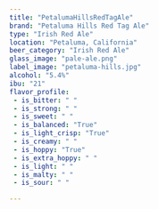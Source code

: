 ```yaml
---
title: "PetalumaHillsRedTagAle"
brand: "Petaluma Hills Red Tag Ale"
type: "Irish Red Ale"
location: "Petaluma, California"
beer_category: "Irish Red Ale"
glass_image: "pale-ale.png"
label_image: "petaluma-hills.jpg"
alcohol: "5.4%"
ibu: "21"
flavor_profile:
 - is_bitter: " "
 - is_strong: " "
 - is_sweet: " "
 - is_balanced: "True"
 - is_light_crisp: "True"
 - is_creamy: " "
 - is_hoppy: "True"
 - is_extra_hoppy: " "
 - is_light: " "
 - is_malty: " "
 - is_sour: " "

---
```

